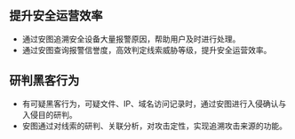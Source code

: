 ## 提升安全运营效率
   - 通过安图追溯安全设备大量报警原因，帮助用户及时进行处理。
   - 通过安图查询报警信誉度，高效判定线索威胁等级，提升安全运营效率。

## 研判黑客行为
   - 有可疑黑客行为，可疑文件、IP、域名访问记录时，通过安图进行入侵确认与入侵目的研判。
   - 安图通过对线索的研判、关联分析，对攻击定性，实现追溯攻击来源的功能。
